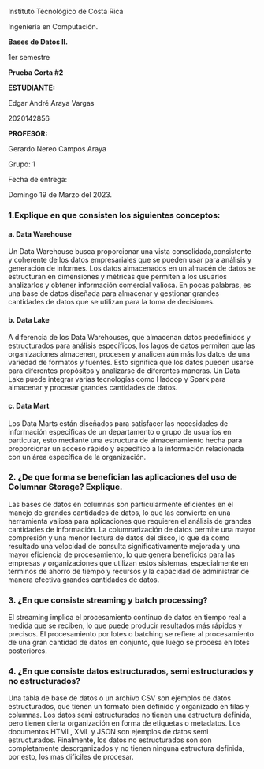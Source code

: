 Instituto Tecnológico de Costa Rica

Ingeniería en Computación.

**Bases de Datos II.**

1er semestre

**Prueba Corta #2**

**ESTUDIANTE:**

Edgar André Araya Vargas

2020142856

**PROFESOR:**

Gerardo Nereo Campos Araya

Grupo: 1

Fecha de entrega:

Domingo 19 de Marzo del 2023.

### 1.Explique en que consisten los siguientes conceptos:

#### a. Data Warehouse
Un Data Warehouse busca proporcionar una vista consolidada,consistente y coherente de los datos empresariales que se pueden usar para análisis y generación de informes. Los datos almacenados en un almacén de datos se estructuran en dimensiones y métricas que permiten a los usuarios analizarlos y obtener información comercial valiosa. En pocas palabras, es una base de datos diseñada para almacenar y gestionar grandes cantidades de datos que se utilizan para la toma de decisiones.

#### b. Data Lake
A diferencia de los Data Warehouses, que almacenan datos predefinidos y estructurados para análisis específicos, los lagos de datos permiten que las organizaciones almacenen, procesen y analicen aún más los datos de una variedad de formatos y fuentes. Esto significa que los datos pueden usarse para diferentes propósitos y analizarse de diferentes maneras. Un Data Lake puede integrar varias tecnologías como Hadoop y Spark para almacenar y procesar grandes cantidades de datos.

#### c. Data Mart
 Los Data Marts están diseñados para satisfacer las necesidades de información específicas de un departamento o grupo de usuarios en particular, esto mediante una estructura de almacenamiento hecha para proporcionar un acceso rápido y específico a la información relacionada con un área específica de la organización.


### 2. ¿De que forma se benefician las aplicaciones del uso de Columnar Storage? Explique.
Las bases de datos en columnas son particularmente eficientes en el manejo de grandes cantidades de datos, lo que las convierte en una herramienta valiosa para aplicaciones que requieren el análisis de grandes cantidades de información. La columnarización de datos permite una mayor compresión y una menor lectura de datos del disco, lo que da como resultado una velocidad de consulta significativamente mejorada y una mayor eficiencia de procesamiento, lo que genera beneficios para las empresas y organizaciones que utilizan estos sistemas, especialmente en términos de ahorro de tiempo y recursos y la capacidad de administrar de manera efectiva grandes cantidades de datos.

### 3. ¿En que consiste streaming y batch processing? 
El streaming implica el procesamiento continuo de datos en tiempo real a medida que se reciben, lo que puede producir resultados más rápidos y precisos. El procesamiento por lotes o batching se refiere al procesamiento de una gran cantidad de datos en conjunto, que luego se procesa en lotes posteriores. 

### 4. ¿En que consiste datos estructurados, semi estructurados y no estructurados?
Una tabla de base de datos o un archivo CSV son ejemplos de datos estructurados, que tienen un formato bien definido y organizado en filas y columnas. Los datos semi estructurados no tienen una estructura definida, pero tienen cierta organización en forma de etiquetas o metadatos. Los documentos HTML, XML y JSON son ejemplos de datos semi estructurados. Finalmente, los datos no estructurados son  son completamente desorganizados y no tienen ninguna estructura definida, por esto, los mas dificiles de procesar.





